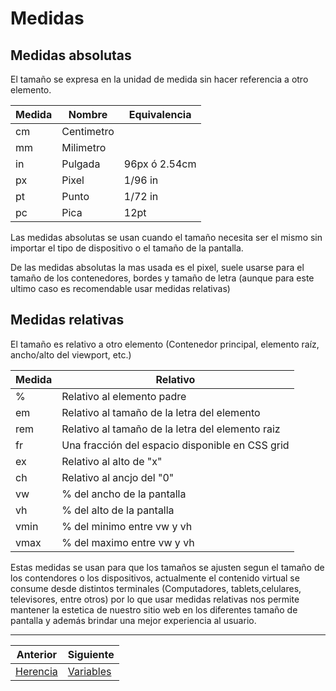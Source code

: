 # Medidas
## Medidas absolutas
El tamaño se expresa en la unidad de medida sin hacer referencia a otro elemento.

| Medida | Nombre    |Equivalencia |
|------  |-----------|-------------|
|cm      |Centimetro |             |
|mm      |Milimetro  |             |
|in      |Pulgada    |96px ó 2.54cm|
|px      |Pixel      |1/96 in      |
|pt      |Punto      |1/72 in      |
|pc      |Pica       |12pt         |

Las  medidas absolutas se usan cuando el tamaño necesita ser el mismo sin importar el tipo de dispositivo o el tamaño de la pantalla.

De las medidas absolutas la mas usada es el pixel, suele usarse para el tamaño de los contenedores, bordes y tamaño de letra (aunque para este ultimo caso es recomendable usar medidas relativas)



## Medidas relativas
El tamaño es relativo a otro elemento (Contenedor principal, elemento raíz, ancho/alto del viewport, etc.)

| Medida | Relativo                                       |
|--------|------------------------------------------------|
|%       |Relativo al elemento padre                      |
|em      |Relativo al tamaño de la letra del elemento     |
|rem     |Relativo al tamaño de la letra del elemento raiz|
|fr      |Una fracción del espacio disponible en CSS grid |
|ex      |Relativo al alto de "x"                         |
|ch      |Relativo al ancjo del "0"                       |
|vw      |% del ancho de la pantalla                      |
|vh      |% del alto de la pantalla                       |
|vmin    |% del minimo entre vw y vh                      |
|vmax    |% del maximo entre vw y vh                      |

Estas medidas se usan para que los tamaños se ajusten segun el tamaño de los contendores o los dispositivos, actualmente el contenido virtual se consume desde distintos terminales (Computadores, tablets,celulares, televisores, entre otros) por lo que usar medidas  relativas nos permite mantener la estetica de nuestro sitio web en los diferentes tamaño de pantalla y además brindar una mejor experiencia al usuario.

***
| Anterior                   | Siguiente                     |
|----------------------------|-------------------------------|
| [Herencia](/herencia/) | [Variables](/variables/)|